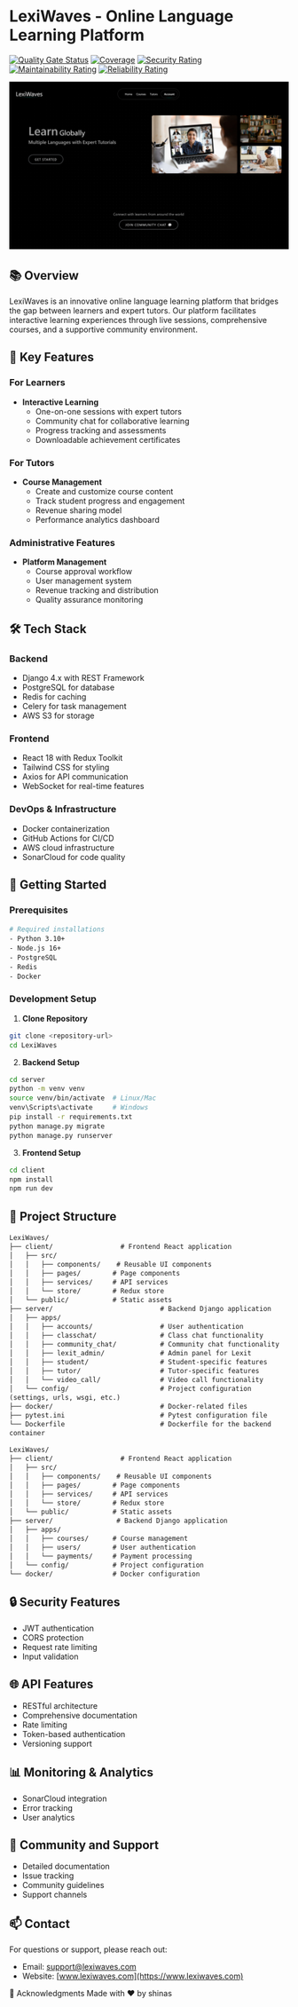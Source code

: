 # LexiWaves - Online Language Learning Platform

[![Quality Gate Status](https://sonarcloud.io/api/project_badges/measure?project=shinas07_LexiWaves&metric=alert_status)](https://sonarcloud.io/summary/new_code?id=shinas07_LexiWaves)
[![Coverage](https://sonarcloud.io/api/project_badges/measure?project=shinas07_LexiWaves&metric=coverage)](https://sonarcloud.io/summary/new_code?id=shinas07_LexiWaves)
[![Security Rating](https://sonarcloud.io/api/project_badges/measure?project=shinas07_LexiWaves&metric=security_rating)](https://sonarcloud.io/summary/new_code?id=shinas07_LexiWaves)
[![Maintainability Rating](https://sonarcloud.io/api/project_badges/measure?project=shinas07_LexiWaves&metric=sqale_rating)](https://sonarcloud.io/summary/new_code?id=shinas07_LexiWaves)
[![Reliability Rating](https://sonarcloud.io/api/project_badges/measure?project=shinas07_LexiWaves&metric=reliability_rating)](https://sonarcloud.io/summary/new_code?id=shinas07_LexiWaves)

![LexiWaves Logo](Server/media/website-previews/preview.png)

## 📚 Overview

LexiWaves is an innovative online language learning platform that bridges the gap between learners and expert tutors. Our platform facilitates interactive learning experiences through live sessions, comprehensive courses, and a supportive community environment.

## 🌟 Key Features

### For Learners
- **Interactive Learning**
  - One-on-one sessions with expert tutors
  - Community chat for collaborative learning
  - Progress tracking and assessments
  - Downloadable achievement certificates

### For Tutors
- **Course Management**
  - Create and customize course content
  - Track student progress and engagement
  - Revenue sharing model
  - Performance analytics dashboard

### Administrative Features
- **Platform Management**
  - Course approval workflow
  - User management system
  - Revenue tracking and distribution
  - Quality assurance monitoring

## 🛠 Tech Stack

### Backend
- Django 4.x with REST Framework
- PostgreSQL for database
- Redis for caching
- Celery for task management
- AWS S3 for storage

### Frontend
- React 18 with Redux Toolkit
- Tailwind CSS for styling
- Axios for API communication
- WebSocket for real-time features

### DevOps & Infrastructure
- Docker containerization
- GitHub Actions for CI/CD
- AWS cloud infrastructure
- SonarCloud for code quality

## 🚀 Getting Started

### Prerequisites
```bash
# Required installations
- Python 3.10+
- Node.js 16+
- PostgreSQL
- Redis
- Docker 
```

### Development Setup

1. **Clone Repository**
```bash
git clone <repository-url>
cd LexiWaves
```

2. **Backend Setup**
```bash
cd server
python -m venv venv
source venv/bin/activate  # Linux/Mac
venv\Scripts\activate     # Windows
pip install -r requirements.txt
python manage.py migrate
python manage.py runserver
```

3. **Frontend Setup**
```bash
cd client
npm install
npm run dev
```

## 📁 Project Structure

```
LexiWaves/
├── client/                 # Frontend React application
│   ├── src/
│   │   ├── components/    # Reusable UI components
│   │   ├── pages/        # Page components
│   │   ├── services/     # API services
│   │   └── store/        # Redux store
│   └── public/           # Static assets
├── server/                           # Backend Django application
│   ├── apps/
│   │   ├── accounts/                 # User authentication
│   │   ├── classchat/                # Class chat functionality
│   │   ├── community_chat/           # Community chat functionality
│   │   ├── lexit_admin/              # Admin panel for Lexit
│   │   ├── student/                  # Student-specific features
│   │   ├── tutor/                    # Tutor-specific features
│   │   └── video_call/               # Video call functionality
│   └── config/                       # Project configuration (settings, urls, wsgi, etc.)
├── docker/                           # Docker-related files
├── pytest.ini                        # Pytest configuration file
└── Dockerfile                        # Dockerfile for the backend container
```

```
LexiWaves/
├── client/                 # Frontend React application
│   ├── src/
│   │   ├── components/    # Reusable UI components
│   │   ├── pages/        # Page components
│   │   ├── services/     # API services
│   │   └── store/        # Redux store
│   └── public/           # Static assets
├── server/                # Backend Django application
│   ├── apps/
│   │   ├── courses/      # Course management
│   │   ├── users/        # User authentication
│   │   └── payments/     # Payment processing
│   └── config/           # Project configuration
└── docker/               # Docker configuration
```

## 🔒 Security Features

- JWT authentication
- CORS protection
- Request rate limiting
- Input validation

## 🌐 API Features

- RESTful architecture
- Comprehensive documentation
- Rate limiting
- Token-based authentication
- Versioning support

## 📊 Monitoring & Analytics

- SonarCloud integration
- Error tracking
- User analytics

## 🤝 Community and Support

- Detailed documentation
- Issue tracking
- Community guidelines
- Support channels

## 📫 Contact

For questions or support, please reach out:
- Email: support@lexiwaves.com
- Website: [www.lexiwaves.com](https://www.lexiwaves.com)

🙌 Acknowledgments
Made with ❤️ by shinas